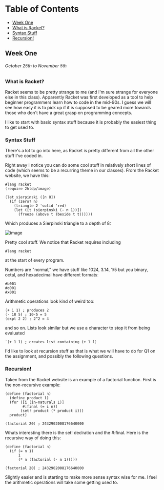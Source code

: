 # Table of Contents

* [Week One](#week-one)
* [What is Racket?](#what-is-racket?)
* [Syntax Stuff](#syntax-stuff)
* [Recursion!](#recursion)

## Week One
###### October 25th to November 5th
### What is Racket?

Racket seems to be pretty strange to me (and I'm sure strange for everyone else in this class). Apparently Racket was first developed as a tool to help beginner programmers learn how to code in the mid-90s. I guess we will see how easy it is to pick up if it is supposed to be geared more towards those who don't have a great grasp on programming concepts. 

I like to start with basic syntax stuff because it is probably the easiest thing to get used to.

### Syntax Stuff

There's a lot to go into here, as Racket is pretty different from all the other stuff I've coded in.

Right away I notice you can do some cool stuff in relatively short lines of code (which seems to be a recurring theme in our classes). From the Racket website, we have this:

```racket
#lang racket
(require 2htdp/image)

(let sierpinski ([n 8])
  (if (zero? n)
    (triangle 2 'solid 'red)
    (let ([t (sierpinski (- n 1))])
      (freeze (above t (beside t t))))))
```
Which produces a Sierpinski triangle to a depth of 8:

![image](https://user-images.githubusercontent.com/60442665/140438125-7e29672e-27bc-4e0c-842c-ece96c60c622.png)

Pretty cool stuff. We notice that Racket requires including 
```racket
#lang racket
```
at the start of every program. 

Numbers are "normal," we have stuff like 1024, 3.14, 1/5 but you binary, octal, and hexadecimal have different formats:
```racket
#b001
#o001
#x001
```

Arithmetic operations look kind of weird too:
```racket
(+ 1 1) ; produces 2
(- 10 5) ; 10-5 = 5
(expt 2 2) ; 2^2 = 4
```
and so on. Lists look similar but we use a character to stop it from being evaluated
```racket
`(+ 1 1) ; creates list containing (+ 1 1)
```

I'd like to look at recursion stuff as that is what we will have to do for Q1 on the assignment, and possibly the following questions.

### Recursion!

Taken from the Racket website is an example of a factorial function. First is the non-recursive example:

```racket
(define (factorial n)
  (define product 1)
  (for ([i (in-naturals 1)]
        #:final (= i n))
       (set! product (* product i)))
  product)

(factorial 20) ; 2432902008176640000
```

Whats interesting there is the set! declration and the #:final. Here is the recursive way of doing this:

```racket
(define (factorial n)
  (if (= n 1)
      1
      (* n (factorial (- n 1)))))

(factorial 20) ; 2432902008176640000
```

Slightly easier and is starting to make more sense syntax wise for me. I feel the arithmetic operations will take some getting used to.
